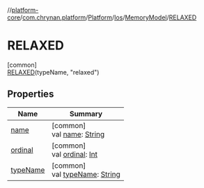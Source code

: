 //[platform-core](../../../../../../index.md)/[com.chrynan.platform](../../../../index.md)/[Platform](../../../index.md)/[Ios](../../index.md)/[MemoryModel](../index.md)/[RELAXED](index.md)

# RELAXED

[common]\
[RELAXED](index.md)(typeName, "relaxed")

## Properties

| Name | Summary |
|---|---|
| [name](name.md) | [common]<br>val [name](name.md): [String](https://kotlinlang.org/api/latest/jvm/stdlib/kotlin/-string/index.html) |
| [ordinal](ordinal.md) | [common]<br>val [ordinal](ordinal.md): [Int](https://kotlinlang.org/api/latest/jvm/stdlib/kotlin/-int/index.html) |
| [typeName](type-name.md) | [common]<br>val [typeName](type-name.md): [String](https://kotlinlang.org/api/latest/jvm/stdlib/kotlin/-string/index.html) |
